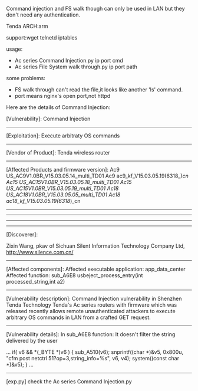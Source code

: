 Command injection and FS walk though can only be used in LAN but they don't need any authentication.

Tenda ARCH:arm

support:wget telnetd iptables

usage: 

- Ac series Command Injection.py ip port cmd
- Ac series File System walk through.py ip port path

some problems: 

- FS walk through can't read the file,it looks like another 'ls' command.
- port means nginx's open port,not httpd


Here are the details of Command Injection:

[Vulnerability]:
Command Injection

-----------------------------

[Exploitation]:
Execute arbitraty OS commands

-----------------------------

[Vendor of Product]:
Tenda wireless router

-----------------------------

[Affected Products and firmware version]:
Ac9   US_AC9V1.0BR_V15.03.05.14_multi_TD01
Ac9   ac9_kf_V15.03.05.19(6318_)_cn
Ac15  US_AC15V1.0BR_V15.03.05.18_multi_TD01
Ac15  US_AC15V1.0BR_V15.03.05.19_multi_TD01
Ac18  US_AC18V1.0BR_V15.03.05.05_multi_TD01
Ac18  ac18_kf_V15.03.05.19(6318_)_cn

-----------------------------

[Attack Type]:
Remote

-----------------------------

[Can Cause Denial of Service?]:
yes

-----------------------------

[Rerference]:
https://

-----------------------------

[Discoverer]:

Zixin Wang, pkav of Sichuan Silent Information Technology Company Ltd, http://www.silence.com.cn/

-----------------------------

[Affected components]:
Affected executable application: app_data_center
Affected function: sub_A6E8  usbeject_process_entry(int processed_string,int a2)

-----------------------------

[Vulnerability description]:
Command Injection vulnerability in Shenzhen Tenda Technology Tenda's Ac series routers with firmware which was released recently 
allows remote unauthenticated attackers to execute arbitrary OS commands in LAN from a crafted GET request.

-----------------------------

[Vulnerability details]:
In sub_A6E8 function:
It doesn't filter the string delivered by the user

...
if( v6 && *(_BYTE *)v6 )
{
    sub_A510(v6);
    snprintf((char *)&v5, 0x800u, "cfm post netctrl 51?op=3,string_info=%s", v6, v4);
    system((const char *)&v5);
}
...

-----------------------------

[exp.py]
check the Ac series Command Injection.py


